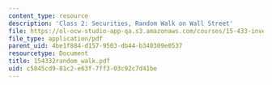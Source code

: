 ```yaml
---
content_type: resource
description: 'Class 2: Securities, Random Walk on Wall Street'
file: https://ol-ocw-studio-app-qa.s3.amazonaws.com/courses/15-433-investments-spring-2003/c5845cd981c2e63f7ff303c92c7d41be_154332random_walk.pdf
file_type: application/pdf
parent_uid: 4be1f884-d157-9503-db44-b340309e0537
resourcetype: Document
title: 154332random_walk.pdf
uid: c5845cd9-81c2-e63f-7ff3-03c92c7d41be
---
```

